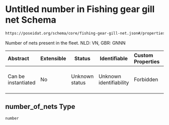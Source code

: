 # Untitled number in Fishing gear gill net Schema

```txt
https://poseidat.org/schema/core/fishing-gear-gill-net.json#/properties/number_of_nets
```

Number of nets present in the fleet. NLD: VN, GBR: GNNN


| Abstract            | Extensible | Status         | Identifiable            | Custom Properties | Additional Properties | Access Restrictions | Defined In                                                                                     |
| :------------------ | ---------- | -------------- | ----------------------- | :---------------- | --------------------- | ------------------- | ---------------------------------------------------------------------------------------------- |
| Can be instantiated | No         | Unknown status | Unknown identifiability | Forbidden         | Allowed               | none                | [fishing-gear-gill-net.json\*](schemas/core/fishing-gear-gill-net.json "open original schema") |

## number_of_nets Type

`number`
